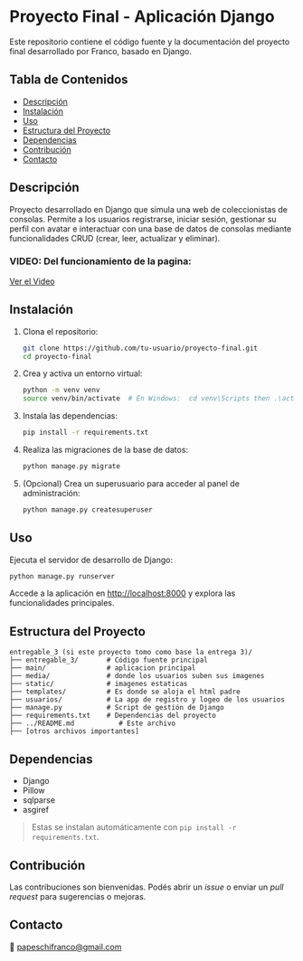 # Proyecto Final - Aplicación Django

Este repositorio contiene el código fuente y la documentación del proyecto final desarrollado por Franco, basado en Django.

## Tabla de Contenidos

- [Descripción](#descripción)
- [Instalación](#instalación)
- [Uso](#uso)
- [Estructura del Proyecto](#estructura-del-proyecto)
- [Dependencias](#dependencias)
- [Contribución](#contribución)
- [Contacto](#contacto)

## Descripción

Proyecto desarrollado en Django que simula una web de coleccionistas de consolas. Permite a los usuarios registrarse, iniciar sesión, gestionar su perfil con avatar e interactuar con una base de datos de consolas mediante funcionalidades CRUD (crear, leer, actualizar y eliminar).

### VIDEO: Del funcionamiento de la pagina:
[Ver el Video](https://youtu.be/xmYTe6nN2vw)

## Instalación

1. Clona el repositorio:
    ```bash
    git clone https://github.com/tu-usuario/proyecto-final.git
    cd proyecto-final
    ```

2. Crea y activa un entorno virtual:
    ```bash
    python -m venv venv
    source venv/bin/activate  # En Windows:  cd venv\Scripts then .\activate
    ```

3. Instala las dependencias:
    ```bash
    pip install -r requirements.txt
    ```

4. Realiza las migraciones de la base de datos:
    ```bash
    python manage.py migrate
    ```

5. (Opcional) Crea un superusuario para acceder al panel de administración:
    ```bash
    python manage.py createsuperuser
    ```

## Uso

Ejecuta el servidor de desarrollo de Django:
```bash
python manage.py runserver
```

Accede a la aplicación en [http://localhost:8000](http://localhost:8000) y explora las funcionalidades principales.

## Estructura del Proyecto

```
entregable_3 (si este proyecto tomo como base la entrega 3)/
├── entregable_3/       # Código fuente principal
├── main/               # aplicacion principal
├── media/              # donde los usuarios suben sus imagenes
├── static/             # imagenes estaticas
├── templates/          # Es donde se aloja el html padre
├── usuarios/           # La app de registro y logeo de los usuarios
├── manage.py           # Script de gestión de Django
├── requirements.txt    # Dependencias del proyecto
├── ../README.md           # Este archivo
├── [otros archivos importantes]
```

## Dependencias

- Django
- Pillow
- sqlparse
- asgiref

> Estas se instalan automáticamente con `pip install -r requirements.txt`.

## Contribución

Las contribuciones son bienvenidas. Podés abrir un *issue* o enviar un *pull request* para sugerencias o mejoras.

## Contacto

📧 papeschifranco@gmail.com
